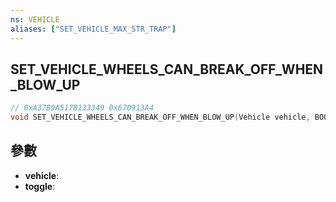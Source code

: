 ```yaml
---
ns: VEHICLE
aliases: ["SET_VEHICLE_MAX_STR_TRAP"]
---
```

## SET_VEHICLE_WHEELS_CAN_BREAK_OFF_WHEN_BLOW_UP

```c
// 0xA37B9A517B133349 0x670913A4
void SET_VEHICLE_WHEELS_CAN_BREAK_OFF_WHEN_BLOW_UP(Vehicle vehicle, BOOL toggle);
```


## 參數
* **vehicle**: 
* **toggle**: 

